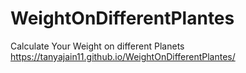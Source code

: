 # WeightOnDifferentPlantes
Calculate Your Weight on different Planets
 https://tanyajain11.github.io/WeightOnDifferentPlantes/
